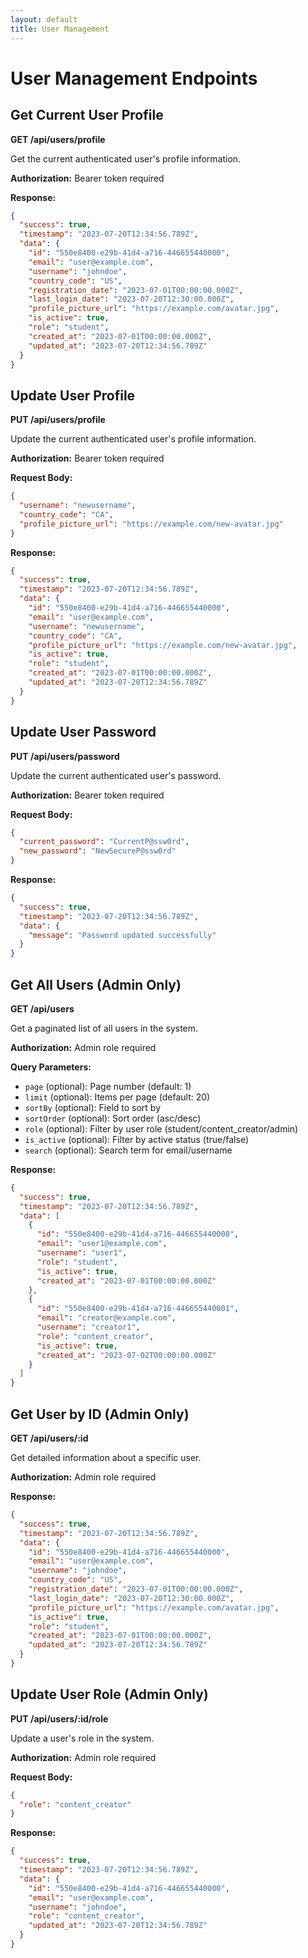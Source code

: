 ```yaml
---
layout: default
title: User Management
---
```


# User Management Endpoints

## Get Current User Profile
**GET /api/users/profile**

Get the current authenticated user's profile information.

**Authorization:** Bearer token required

**Response:**
```json
{
  "success": true,
  "timestamp": "2023-07-20T12:34:56.789Z",
  "data": {
    "id": "550e8400-e29b-41d4-a716-446655440000",
    "email": "user@example.com",
    "username": "johndoe",
    "country_code": "US",
    "registration_date": "2023-07-01T00:00:00.000Z",
    "last_login_date": "2023-07-20T12:30:00.000Z",
    "profile_picture_url": "https://example.com/avatar.jpg",
    "is_active": true,
    "role": "student",
    "created_at": "2023-07-01T00:00:00.000Z",
    "updated_at": "2023-07-20T12:34:56.789Z"
  }
}
```

## Update User Profile
**PUT /api/users/profile**

Update the current authenticated user's profile information.

**Authorization:** Bearer token required

**Request Body:**
```json
{
  "username": "newusername",
  "country_code": "CA",
  "profile_picture_url": "https://example.com/new-avatar.jpg"
}
```

**Response:**
```json
{
  "success": true,
  "timestamp": "2023-07-20T12:34:56.789Z",
  "data": {
    "id": "550e8400-e29b-41d4-a716-446655440000",
    "email": "user@example.com",
    "username": "newusername",
    "country_code": "CA",
    "profile_picture_url": "https://example.com/new-avatar.jpg",
    "is_active": true,
    "role": "student",
    "created_at": "2023-07-01T00:00:00.000Z",
    "updated_at": "2023-07-20T12:34:56.789Z"
  }
}
```

## Update User Password
**PUT /api/users/password**

Update the current authenticated user's password.

**Authorization:** Bearer token required

**Request Body:**
```json
{
  "current_password": "CurrentP@ssw0rd",
  "new_password": "NewSecureP@ssw0rd"
}
```

**Response:**
```json
{
  "success": true,
  "timestamp": "2023-07-20T12:34:56.789Z",
  "data": {
    "message": "Password updated successfully"
  }
}
```

## Get All Users (Admin Only)
**GET /api/users**

Get a paginated list of all users in the system.

**Authorization:** Admin role required

**Query Parameters:**
- `page` (optional): Page number (default: 1)
- `limit` (optional): Items per page (default: 20)
- `sortBy` (optional): Field to sort by
- `sortOrder` (optional): Sort order (asc/desc)
- `role` (optional): Filter by user role (student/content_creator/admin)
- `is_active` (optional): Filter by active status (true/false)
- `search` (optional): Search term for email/username

**Response:**
```json
{
  "success": true,
  "timestamp": "2023-07-20T12:34:56.789Z",
  "data": [
    {
      "id": "550e8400-e29b-41d4-a716-446655440000",
      "email": "user1@example.com",
      "username": "user1",
      "role": "student",
      "is_active": true,
      "created_at": "2023-07-01T00:00:00.000Z"
    },
    {
      "id": "550e8400-e29b-41d4-a716-446655440001",
      "email": "creator@example.com",
      "username": "creator1",
      "role": "content_creator",
      "is_active": true,
      "created_at": "2023-07-02T00:00:00.000Z"
    }
  ]
}
```

## Get User by ID (Admin Only)
**GET /api/users/:id**

Get detailed information about a specific user.

**Authorization:** Admin role required

**Response:**
```json
{
  "success": true,
  "timestamp": "2023-07-20T12:34:56.789Z",
  "data": {
    "id": "550e8400-e29b-41d4-a716-446655440000",
    "email": "user@example.com",
    "username": "johndoe",
    "country_code": "US",
    "registration_date": "2023-07-01T00:00:00.000Z",
    "last_login_date": "2023-07-20T12:30:00.000Z",
    "profile_picture_url": "https://example.com/avatar.jpg",
    "is_active": true,
    "role": "student",
    "created_at": "2023-07-01T00:00:00.000Z",
    "updated_at": "2023-07-20T12:34:56.789Z"
  }
}
```

## Update User Role (Admin Only)
**PUT /api/users/:id/role**

Update a user's role in the system.

**Authorization:** Admin role required

**Request Body:**
```json
{
  "role": "content_creator"
}
```

**Response:**
```json
{
  "success": true,
  "timestamp": "2023-07-20T12:34:56.789Z",
  "data": {
    "id": "550e8400-e29b-41d4-a716-446655440000",
    "email": "user@example.com",
    "username": "johndoe",
    "role": "content_creator",
    "updated_at": "2023-07-20T12:34:56.789Z"
  }
}
```